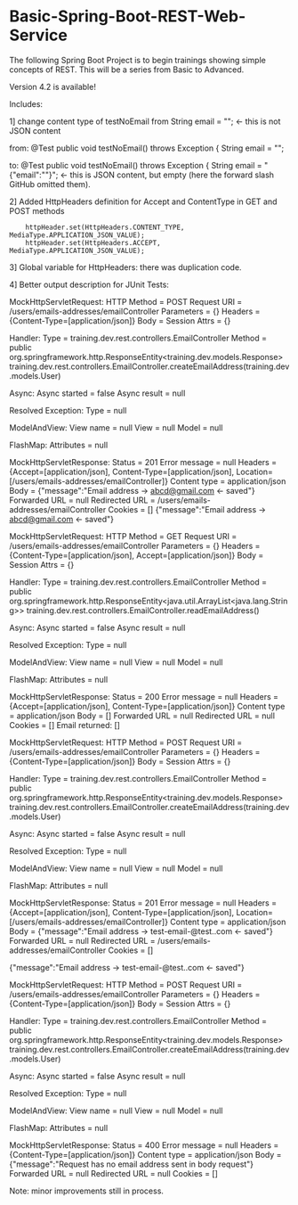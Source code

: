 # Basic-Spring-Boot-REST-Web-Service
The following Spring Boot Project is to begin trainings showing simple concepts of REST. This will be a series from Basic to Advanced.

Version 4.2 is available! 

Includes: 

1] change content type of testNoEmail from String email = ""; <- this is not JSON content

from:
	@Test 
	public void testNoEmail() throws Exception {
		String email = "";
    
to: 
	@Test 
	public void testNoEmail() throws Exception {
		String email = "{\"email\":\"\"}";        <- this is JSON content, but empty (here the forward slash GitHub omitted them).
    
2] Added HttpHeaders definition for Accept and ContentType in GET and POST methods

		httpHeader.set(HttpHeaders.CONTENT_TYPE, MediaType.APPLICATION_JSON_VALUE);
		httpHeader.set(HttpHeaders.ACCEPT, MediaType.APPLICATION_JSON_VALUE);
    
3] Global variable for HttpHeaders: there was duplication code. 

4] Better output description for JUnit Tests: 

MockHttpServletRequest:
      HTTP Method = POST
      Request URI = /users/emails-addresses/emailController
       Parameters = {}
          Headers = {Content-Type=[application/json]}
             Body = <no character encoding set>
    Session Attrs = {}

Handler:
             Type = training.dev.rest.controllers.EmailController
           Method = public org.springframework.http.ResponseEntity<training.dev.models.Response> training.dev.rest.controllers.EmailController.createEmailAddress(training.dev.models.User)

Async:
    Async started = false
     Async result = null

Resolved Exception:
             Type = null

ModelAndView:
        View name = null
             View = null
            Model = null

FlashMap:
       Attributes = null

MockHttpServletResponse:
           Status = 201
    Error message = null
          Headers = {Accept=[application/json], Content-Type=[application/json], Location=[/users/emails-addresses/emailController]}
     Content type = application/json
             Body = {"message":"Email address -> abcd@gmail.com <- saved"}
    Forwarded URL = null
   Redirected URL = /users/emails-addresses/emailController
          Cookies = []
{"message":"Email address -> abcd@gmail.com <- saved"}

MockHttpServletRequest:
      HTTP Method = GET
      Request URI = /users/emails-addresses/emailController
       Parameters = {}
          Headers = {Content-Type=[application/json], Accept=[application/json]}
             Body = <no character encoding set>
    Session Attrs = {}

Handler:
             Type = training.dev.rest.controllers.EmailController
           Method = public org.springframework.http.ResponseEntity<java.util.ArrayList<java.lang.String>> training.dev.rest.controllers.EmailController.readEmailAddress()

Async:
    Async started = false
     Async result = null

Resolved Exception:
             Type = null

ModelAndView:
        View name = null
             View = null
            Model = null

FlashMap:
       Attributes = null

MockHttpServletResponse:
           Status = 200
    Error message = null
          Headers = {Accept=[application/json], Content-Type=[application/json]}
     Content type = application/json
             Body = []
    Forwarded URL = null
   Redirected URL = null
          Cookies = []
Email returned: []

MockHttpServletRequest:
      HTTP Method = POST
      Request URI = /users/emails-addresses/emailController
       Parameters = {}
          Headers = {Content-Type=[application/json]}
             Body = <no character encoding set>
    Session Attrs = {}

Handler:
             Type = training.dev.rest.controllers.EmailController
           Method = public org.springframework.http.ResponseEntity<training.dev.models.Response> training.dev.rest.controllers.EmailController.createEmailAddress(training.dev.models.User)

Async:
    Async started = false
     Async result = null

Resolved Exception:
             Type = null

ModelAndView:
        View name = null
             View = null
            Model = null

FlashMap:
       Attributes = null

MockHttpServletResponse:
           Status = 201
    Error message = null
          Headers = {Accept=[application/json], Content-Type=[application/json], Location=[/users/emails-addresses/emailController]}
     Content type = application/json
             Body = {"message":"Email address -> test-email-@test..com <- saved"}
    Forwarded URL = null
   Redirected URL = /users/emails-addresses/emailController
          Cookies = []
          
{"message":"Email address -> test-email-@test..com <- saved"}

MockHttpServletRequest:
      HTTP Method = POST
      Request URI = /users/emails-addresses/emailController
       Parameters = {}
          Headers = {Content-Type=[application/json]}
             Body = <no character encoding set>
    Session Attrs = {}

Handler:
             Type = training.dev.rest.controllers.EmailController
           Method = public org.springframework.http.ResponseEntity<training.dev.models.Response> training.dev.rest.controllers.EmailController.createEmailAddress(training.dev.models.User)

Async:
    Async started = false
     Async result = null

Resolved Exception:
             Type = null

ModelAndView:
        View name = null
             View = null
            Model = null

FlashMap:
       Attributes = null

MockHttpServletResponse:
           Status = 400
    Error message = null
          Headers = {Content-Type=[application/json]}
     Content type = application/json
             Body = {"message":"Request has no email address sent in body request"}
    Forwarded URL = null
   Redirected URL = null
          Cookies = []

Note: minor improvements still in process.
